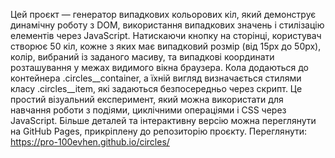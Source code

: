 Цей проєкт — генератор випадкових кольорових кіл, який демонструє динамічну роботу з DOM, використання випадкових значень і стилізацію елементів через JavaScript. Натискаючи кнопку на сторінці, користувач створює 50 кіл, кожне з яких має випадковий розмір (від 15px до 50px), колір, вибраний із заданого масиву, та випадкові координати розташування у межах видимого вікна браузера. Кола додаються до контейнера .circles__container, а їхній вигляд визначається стилями класу .circles__item, які задаються безпосередньо через скрипт. Це простий візуальний експеримент, який можна використати для навчання роботи з подіями, циклічними операціями і CSS через JavaScript. Більше деталей та інтерактивну версію можна переглянути на GitHub Pages, прикріплену до репозиторію проєкту.
Переглянути: https://pro-100evhen.github.io/circles/
